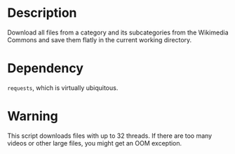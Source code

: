 # Description

Download all files from a category and its subcategories from the Wikimedia Commons and save them flatly in the current working directory.

# Dependency

`requests`, which is virtually ubiquitous.

# Warning

This script downloads files with up to 32 threads. If there are too many videos or other large files, you might get an OOM exception.
